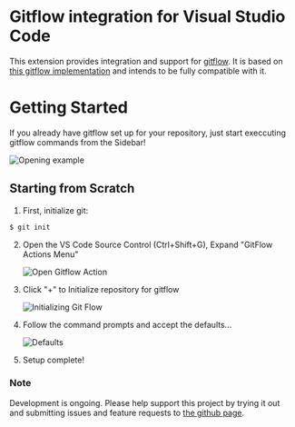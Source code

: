 # Gitflow integration for Visual Studio Code

This extension provides integration and support for [gitflow](http://nvie.com/posts/a-successful-git-branching-model/).
It is based on [this gitflow implementation](https://github.com/nvie/gitflow)
and intends to be fully compatible with it.

# Getting Started

If you already have gitflow set up for your repository, just start execcuting
gitflow commands from the Sidebar!

![Opening example](https://github.com/ardisaurus/vscode-gitflow/raw/master/res/gitflow.png)

## Starting from Scratch

1. First, initialize git:

```sh
$ git init
```

2. Open the VS Code Source Control (Ctrl+Shift+G), Expand "GitFlow Actions Menu"

   ![Open Gitflow Action](https://github.com/ardisaurus/vscode-gitflow/raw/master/res/Step0.png)

3. Click "+" to Initialize repository for gitflow

   ![Initializing Git Flow](https://github.com/ardisaurus/vscode-gitflow/raw/master/res/Step1.png)

4. Follow the command prompts and accept the defaults...

   ![Defaults](https://github.com/ardisaurus/vscode-gitflow/raw/master/res/defaults.png)

5. Setup complete!

### Note

Development is ongoing. Please help support this project by trying it out
and submitting issues and feature requests to [the github page](https://github.com/ardisaurus/vscode-gitflow).
